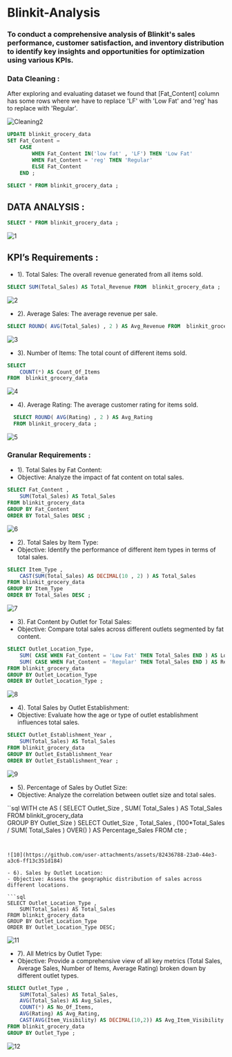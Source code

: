 # Blinkit-Analysis

### To conduct a comprehensive analysis of Blinkit's sales performance, customer satisfaction, and inventory distribution to identify key insights and opportunities for optimization using various KPIs.


### Data Cleaning : 
After exploring and evaluating dataset we found that [Fat_Content] column has some rows where we have to replace 'LF' with 'Low Fat' and 'reg' has to replace with 'Regular'.

![Cleaning2](https://github.com/user-attachments/assets/39bfa4db-6a63-4ba9-bcb3-8300fc9b2330)


```sql
UPDATE blinkit_grocery_data
SET Fat_Content = 
	CASE 
		WHEN Fat_Content IN('low fat' , 'LF') THEN 'Low Fat'
        WHEN Fat_Content = 'reg' THEN 'Regular'
        ELSE Fat_Content
	END ;
```





```sql
SELECT * FROM blinkit_grocery_data ;
```

## DATA ANALYSIS :

```sql
SELECT * FROM blinkit_grocery_data ;
```

![1](https://github.com/user-attachments/assets/f6254619-29ec-4dae-9cbc-39b6eb5350c9)


## KPI’s Requirements :

- 1). Total Sales: The overall revenue generated from all items sold.
 ```sql
SELECT SUM(Total_Sales) AS Total_Revenue FROM  blinkit_grocery_data ;
```

![2](https://github.com/user-attachments/assets/309c0e40-ce2a-4428-a49f-3f6fe6091765)


- 2). Average Sales: The average revenue per sale.

```sql
SELECT ROUND( AVG(Total_Sales) , 2 ) AS Avg_Revenue FROM  blinkit_grocery_data ;
```

![3](https://github.com/user-attachments/assets/a562bb63-2ab6-4007-9af0-7533d40f6f4d)

- 3). Number of Items: The total count of different items sold.
```sql
SELECT 
	COUNT(*) AS Count_Of_Items
FROM  blinkit_grocery_data
```

![4](https://github.com/user-attachments/assets/ae1d13fb-70d7-4bf0-9146-fce35b621123)


- 4). Average Rating: The average customer rating for items sold.

```sql
  SELECT ROUND( AVG(Rating) , 2 ) AS Avg_Rating 
  FROM blinkit_grocery_data ;
```

![5](https://github.com/user-attachments/assets/e0024438-3fe0-4d1d-a549-e2914330730f)


### Granular Requirements : 

- 1). Total Sales by Fat Content:
- Objective: Analyze the impact of fat content on total sales.
```sql
SELECT Fat_Content ,
	SUM(Total_Sales) AS Total_Sales
FROM blinkit_grocery_data 
GROUP BY Fat_Content 
ORDER BY Total_Sales DESC ;
```

![6](https://github.com/user-attachments/assets/c2778ee3-cd5a-4ada-bef6-6da45862dd86)

- 2). Total Sales by Item Type:
- Objective: Identify the performance of different item types in terms of total sales.
```sql
SELECT Item_Type ,
	CAST(SUM(Total_Sales) AS DECIMAL(10 , 2) ) AS Total_Sales
FROM blinkit_grocery_data 
GROUP BY Item_Type 
ORDER BY Total_Sales DESC ;
```

![7](https://github.com/user-attachments/assets/1f94e98b-522c-47a8-8560-849d2ca8a54f)

- 3). Fat Content by Outlet for Total Sales:
- Objective: Compare total sales across different outlets segmented by fat content.
  
```sql
SELECT Outlet_Location_Type, 
	SUM( CASE WHEN Fat_Content = 'Low Fat' THEN Total_Sales END ) AS Low_Fat ,
    SUM( CASE WHEN Fat_Content = 'Regular' THEN Total_Sales END ) AS Regular
FROM blinkit_grocery_data 
GROUP BY Outlet_Location_Type 
ORDER BY Outlet_Location_Type ;
```


![8](https://github.com/user-attachments/assets/6290c9cc-2ab1-42b1-a7de-8f60c0e2ab68)

- 4). Total Sales by Outlet Establishment:
- Objective: Evaluate how the age or type of outlet establishment influences total sales.

```sql
SELECT Outlet_Establishment_Year ,
	SUM(Total_Sales) AS Total_Sales
FROM blinkit_grocery_data 
GROUP BY Outlet_Establishment_Year
ORDER BY Outlet_Establishment_Year ;
```


![9](https://github.com/user-attachments/assets/7b8c9073-fbf7-4ddc-8ac4-70b7de4b9c6e)



- 5). Percentage of Sales by Outlet Size:
- Objective: Analyze the correlation between outlet size and total sales.

``sql
WITH cte AS (
	SELECT Outlet_Size , 
		SUM( Total_Sales ) AS Total_Sales 
	FROM blinkit_grocery_data  
	GROUP BY Outlet_Size
    )
SELECT Outlet_Size , Total_Sales ,
	(100*Total_Sales / SUM( Total_Sales ) OVER() ) AS Percentage_Sales
FROM cte ;
```


![10](https://github.com/user-attachments/assets/82436788-23a0-44e3-a3c6-ff13c351d184)

- 6). Sales by Outlet Location:
- Objective: Assess the geographic distribution of sales across different locations.

```sql
SELECT Outlet_Location_Type , 
	SUM(Total_Sales) AS Total_Sales
FROM blinkit_grocery_data 
GROUP BY Outlet_Location_Type
ORDER BY Outlet_Location_Type DESC;
```


![11](https://github.com/user-attachments/assets/adf6d64b-470a-408c-89ee-76ed7f93daad)


- 7). All Metrics by Outlet Type:
- Objective: Provide a comprehensive view of all key metrics (Total Sales, Average Sales, Number of Items, Average Rating) broken down by different outlet types.

```sql
SELECT Outlet_Type ,
	SUM(Total_Sales) AS Total_Sales,
	AVG(Total_Sales) AS Avg_Sales,
	COUNT(*) AS No_Of_Items,
	AVG(Rating) AS Avg_Rating,
	CAST(AVG(Item_Visibility) AS DECIMAL(10,2)) AS Avg_Item_Visibility
FROM blinkit_grocery_data 
GROUP BY Outlet_Type ;
```

![12](https://github.com/user-attachments/assets/e389a38c-5b1e-4dc8-8265-76d52a4d7457)

   

























